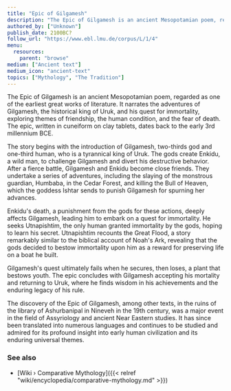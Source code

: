 ```yaml
---
title: "Epic of Gilgamesh"
description: "The Epic of Gilgamesh is an ancient Mesopotamian poem, regarded as one of the earliest great works of literature. It narrates the adventures of Gilgamesh, the historical king of Uruk, and his quest for immortality, exploring themes of friendship, the human condition, and the fear of death. The epic, written in cuneiform on clay tablets, dates back to the early 3rd millennium BCE."
authored_by: ["Unknown"]
publish_date: 2100BC?
follow_url: "https://www.ebl.lmu.de/corpus/L/1/4"
menu:
  resources:
    parent: "browse"
medium: ["Ancient text"]
medium_icon: "ancient-text"
topics: ["Mythology", "The Tradition"]
---
```


The Epic of Gilgamesh is an ancient Mesopotamian poem, regarded as one of the earliest great works of literature. It narrates the adventures of Gilgamesh, the historical king of Uruk, and his quest for immortality, exploring themes of friendship, the human condition, and the fear of death. The epic, written in cuneiform on clay tablets, dates back to the early 3rd millennium BCE.

The story begins with the introduction of Gilgamesh, two-thirds god and one-third human, who is a tyrannical king of Uruk. The gods create Enkidu, a wild man, to challenge Gilgamesh and divert his destructive behavior. After a fierce battle, Gilgamesh and Enkidu become close friends. They undertake a series of adventures, including the slaying of the monstrous guardian, Humbaba, in the Cedar Forest, and killing the Bull of Heaven, which the goddess Ishtar sends to punish Gilgamesh for spurning her advances.

Enkidu's death, a punishment from the gods for these actions, deeply affects Gilgamesh, leading him to embark on a quest for immortality. He seeks Utnapishtim, the only human granted immortality by the gods, hoping to learn his secret. Utnapishtim recounts the Great Flood, a story remarkably similar to the biblical account of Noah's Ark, revealing that the gods decided to bestow immortality upon him as a reward for preserving life on a boat he built.

Gilgamesh's quest ultimately fails when he secures, then loses, a plant that bestows youth. The epic concludes with Gilgamesh accepting his mortality and returning to Uruk, where he finds wisdom in his achievements and the enduring legacy of his rule.

The discovery of the Epic of Gilgamesh, among other texts, in the ruins of the library of Ashurbanipal in Nineveh in the 19th century, was a major event in the field of Assyriology and ancient Near Eastern studies. It has since been translated into numerous languages and continues to be studied and admired for its profound insight into early human civilization and its enduring universal themes.

### See also

- [Wiki › Comparative Mythology]({{< relref "wiki/encyclopedia/comparative-mythology.md" >}})
